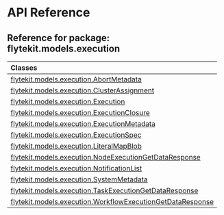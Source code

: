 # API Reference

## Reference for package: flytekit.models.execution

| Classes  |
| :------------- |
| [flytekit.models.execution.AbortMetadata](flytekit_models_execution_abortmetadata) |
| [flytekit.models.execution.ClusterAssignment](flytekit_models_execution_clusterassignment) |
| [flytekit.models.execution.Execution](flytekit_models_execution_execution) |
| [flytekit.models.execution.ExecutionClosure](flytekit_models_execution_executionclosure) |
| [flytekit.models.execution.ExecutionMetadata](flytekit_models_execution_executionmetadata) |
| [flytekit.models.execution.ExecutionSpec](flytekit_models_execution_executionspec) |
| [flytekit.models.execution.LiteralMapBlob](flytekit_models_execution_literalmapblob) |
| [flytekit.models.execution.NodeExecutionGetDataResponse](flytekit_models_execution_nodeexecutiongetdataresponse) |
| [flytekit.models.execution.NotificationList](flytekit_models_execution_notificationlist) |
| [flytekit.models.execution.SystemMetadata](flytekit_models_execution_systemmetadata) |
| [flytekit.models.execution.TaskExecutionGetDataResponse](flytekit_models_execution_taskexecutiongetdataresponse) |
| [flytekit.models.execution.WorkflowExecutionGetDataResponse](flytekit_models_execution_workflowexecutiongetdataresponse) |
